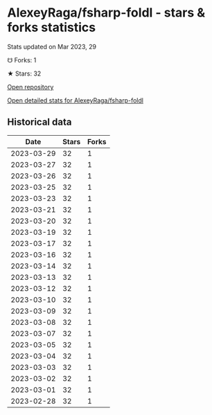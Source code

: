 # AlexeyRaga/fsharp-foldl - stars & forks statistics

Stats updated on Mar 2023, 29

☋ Forks: 1

★ Stars: 32

[Open repository](https://github.com/AlexeyRaga/fsharp-foldl)

[Open detailed stats for AlexeyRaga/fsharp-foldl](https://reviewgithub.com/rep/AlexeyRaga/fsharp-foldl)

## Historical data
| Date | Stars | Forks |
|------|-------|-------|
| 2023-03-29 | 32 | 1 | 
| 2023-03-27 | 32 | 1 | 
| 2023-03-26 | 32 | 1 | 
| 2023-03-25 | 32 | 1 | 
| 2023-03-23 | 32 | 1 | 
| 2023-03-21 | 32 | 1 | 
| 2023-03-20 | 32 | 1 | 
| 2023-03-19 | 32 | 1 | 
| 2023-03-17 | 32 | 1 | 
| 2023-03-16 | 32 | 1 | 
| 2023-03-14 | 32 | 1 | 
| 2023-03-13 | 32 | 1 | 
| 2023-03-12 | 32 | 1 | 
| 2023-03-10 | 32 | 1 | 
| 2023-03-09 | 32 | 1 | 
| 2023-03-08 | 32 | 1 | 
| 2023-03-07 | 32 | 1 | 
| 2023-03-05 | 32 | 1 | 
| 2023-03-04 | 32 | 1 | 
| 2023-03-03 | 32 | 1 | 
| 2023-03-02 | 32 | 1 | 
| 2023-03-01 | 32 | 1 | 
| 2023-02-28 | 32 | 1 | 

